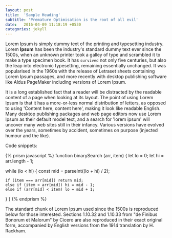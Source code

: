 ```yaml
---
layout: post
title:  'Sample Heading'
subtitle: 'Premature Optimisation is the root of all evil'
date:   2016-04-09 11:18:19 +0530
categories: jekyll
---
```

Lorem Ipsum is simply dummy text of the printing and typesetting industry. Lorem **Ipsum** has been the industry's standard dummy text ever since the 1500s, when an unknown printer took a galley of type and scrambled it to make a type specimen book. It has `survived` not only five centuries, but also the leap into electronic typesetting, remaining essentially unchanged. It was popularised in the 1960s with the release of Letraset sheets containing Lorem Ipsum passages, and more recently with desktop publishing software like Aldus PageMaker including versions of Lorem Ipsum.

It is a long established fact that a reader will be distracted by the readable content of a page when looking at its layout. The point of using Lorem Ipsum is that it has a more-or-less normal distribution of letters, as opposed to using 'Content here, content here', making it look like readable English. Many desktop publishing packages and web page editors now use Lorem Ipsum as their default model text, and a search for 'lorem ipsum' will uncover many web sites still in their infancy. Various versions have evolved over the years, sometimes by accident, sometimes on purpose (injected humour and the like).

Code snippets:

{% prism javascript %}
function binarySearch (arr, item) {
  let lo = 0;
  let hi = arr.length - 1;

  while (lo < hi) {
    const mid = parseInt((lo + hi) / 2);

    if (item === arr[mid]) return mid;
    else if (item < arr[mid]) hi = mid - 1;
    else if (arr[mid] < item) lo = mid + 1;
  }
}
{% endprism %}

The standard chunk of Lorem Ipsum used since the 1500s is reproduced below for those interested. Sections 1.10.32 and 1.10.33 from "de Finibus Bonorum et Malorum" by Cicero are also reproduced in their exact original form, accompanied by English versions from the 1914 translation by H. Rackham.

